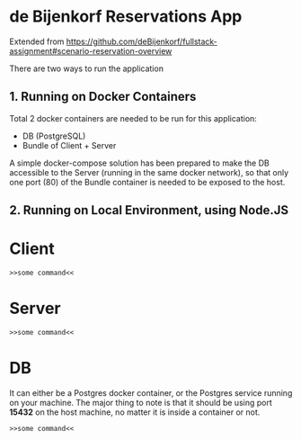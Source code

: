 # de Bijenkorf Reservations App

Extended from https://github.com/deBijenkorf/fullstack-assignment#scenario-reservation-overview

There are two ways to run the application

## 1. Running on Docker Containers

Total 2 docker containers are needed to be run for this application:

- DB (PostgreSQL)
- Bundle of Client + Server

A simple docker-compose solution has been prepared to make the DB accessible to the Server (running in the same docker network), so that only one port (80) of the Bundle container is needed to be exposed to the host.

## 2. Running on Local Environment, using Node.JS

# Client

`>>some command<<`

# Server

`>>some command<<`

# DB

It can either be a Postgres docker container, or the Postgres service running on your machine. The major thing to note is that it should be using port **15432** on the host machine, no matter it is inside a container or not.

`>>some command<<`

